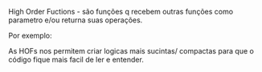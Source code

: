 High Order Fuctions - são funções q recebem outras funções como parametro e/ou returna suas operações.

Por exemplo:

<!-- const button = document.querySelector('#signup-button');

const registerUser = () => {
  console.log('Registrado com sucesso!');
};

button.addEventListener('click', registerUser); 
// registerUser é recebido pelo addEventListener como paramentro para que qnd o botão for clicado returne a msg "Resgistrado com sucesso" msg resultando da função resgisterUser.-->

As HOFs nos permitem criar logicas mais sucintas/ compactas para que o código fique mais facil de ler e entender.
